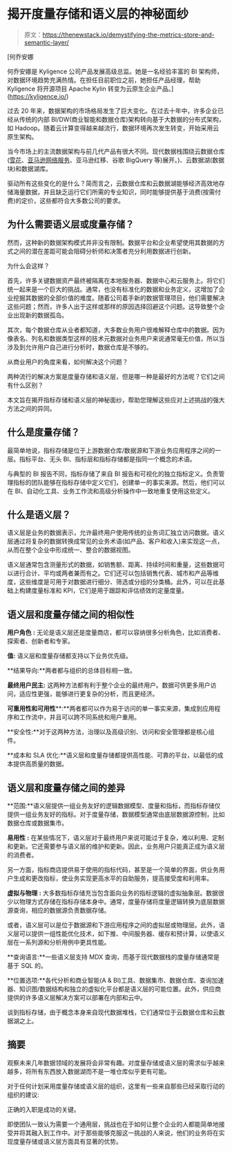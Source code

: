 # 揭开度量存储和语义层的神秘面纱

> 原文：<https://thenewstack.io/demystifying-the-metrics-store-and-semantic-layer/>

[](https://kyligence.io/)

 [何乔安娜

何乔安娜是 Kyligence 公司产品发展高级总监。她是一名经验丰富的 BI 架构师，对数据环境趋势充满热情。在担任目前职位之前，她担任产品经理，帮助 Kyligence 将开源项目 Apache Kylin 转变为云原生企业产品。](https://kyligence.io/) [](https://kyligence.io/)

过去 20 年来，数据架构的市场格局发生了巨大变化。在过去十年中，许多企业已经从传统的内部 BI/DW(商业智能和数据仓库)架构转向基于大数据的分布式架构，如 Hadoop。随着云计算变得越来越流行，数据环境再次发生转变，开始采用云原生架构。

当今市场上的主流数据架构与前几代产品有很大不同。现代数据栈围绕云数据仓库([雪花](https://www.snowflake.com/?utm_content=inline-mention)、[亚马逊网络服务](https://aws.amazon.com/?utm_content=inline-mention)、亚马逊红移、谷歌 BigQuery 等)展开。)、云数据湖(数据块)和数据湖库。

驱动所有这些变化的是什么？简而言之，云数据仓库和云数据湖能够经济高效地存储海量数据，并且缺乏运行它们所需的专业知识，同时能够提供基于消费(按需付费)的定价，这些都符合大多数公司的要求。

## 为什么需要语义层或度量存储？

然而，这种新的数据架构模式并非没有限制。数据平台和企业希望使用其数据的方式之间的潜在差距可能会阻碍分析师和决策者充分利用数据进行创新。

为什么会这样？

首先，许多关键数据资产最终被隔离在本地服务器、数据中心和云服务上。将它们统一起来是一个巨大的挑战。通常，也没有标准化的数据和业务定义，这增加了企业挖掘其数据的全部价值的难度。随着公司着手新的数据管理项目，他们需要解决这些问题；然而，许多人出于这样或那样的原因选择回避这个问题。这导致整个企业出现新的数据孤岛。

其次，每个数据仓库从业者都知道，大多数业务用户很难解释仓库中的数据。因为像表名、列名和数据类型这样的技术元数据对业务用户来说通常毫无价值，所以当涉及到允许用户自己进行分析时，数据仓库是不够的。

从商业用户的角度来看，如何解决这个问题？

两种流行的解决方案是度量存储和语义层，但是哪一种是最好的方法呢？它们之间有什么区别？

本文旨在揭开指标存储和语义层的神秘面纱，帮助您理解这些应对上述挑战的强大方法之间的异同。

## 什么是度量存储？

最简单地说，指标存储是位于上游数据仓库/数据源和下游业务应用程序之间的一层。指标平台、无头 BI、指标层和指标存储都是指同一个概念的术语。

与典型的 BI 报告不同，指标存储了来自 BI 报告和可视化的独立指标定义。负责管理指标的团队能够在指标存储中定义它们，创建单一的事实来源。然后，他们可以在 BI、自动化工具、业务工作流和高级分析操作中一致地重复使用这些定义。

## 什么是语义层？

语义层是业务的数据表示，允许最终用户使用传统的业务词汇独立访问数据。语义层通过将复杂的数据转换成常见的业务术语(如产品、客户和收入)来实现这一点，从而在整个企业中形成统一、整合的数据视图。

语义层通常包含测量形式的数据，如销售额、距离、持续时间和重量，这些数据可以进行合计、平均或两者兼而有之。它们还可以包括销售代表、城市和产品等维度，这些维度是可用于对数据进行细分、筛选或分组的分类桶。此外，可以在此基础上构建度量标准和 KPI，它们是用于跟踪和评估绩效的定量度量。

## 语义层和度量存储之间的相似性

**用户角色** **:** 无论是语义层还是度量商店，都可以容纳很多分析角色，比如消费者、探索者、创新者和专家。

**值:** 语义层和度量存储都支持以下业务优先级。

**结果导向:**两者都与组织的总体目标相一致。

**最终用户民主:** 这两种方法都有利于整个企业的最终用户。数据可供更多用户访问，适应性更强，能够进行更复杂的分析，而且更经济。

**可重用性和可用性****:**两者都可以作为易于访问的单一事实来源，集成到应用程序和工作流中，并且可以跨不同系统和用户重用。

**安全性:**对于这两种方法，治理以及高级识别、访问和安全管理都是核心组件。

**成本和 SLA 优化:**语义层和度量存储都提供高性能、可靠的平台，以最低的成本提供高质量的数据。

## 语义层和度量存储之间的差异

**范围:**语义层提供一组业务友好的逻辑数据模型、度量和指标，而指标存储仅提供一组业务友好的指标。对于度量存储，数据模型通常由底层数据源控制，比如数据仓库或数据集市。

**易用性** **:** 在某些情况下，语义层对于最终用户来说可能过于复杂，难以利用、定制和更新。它还需要参与语义层的维护和更新。因此，业务用户只能真正成为语义层的消费者。

另一方面，指标商店提供易于使用的指标代码，甚至是一个简单的界面，供业务用户生成和更改指标，使业务实现更高水平的自助服务，提高接受度和利用率。

**虚拟与物理** **:** 大多数指标存储充当包含面向业务的指标逻辑的虚拟抽象层。数据很少以物理方式存储在指标存储本身中。通常，度量存储将度量逻辑转换为底层数据源查询，相应的数据源负责数据存储。

或者，语义层可以是位于数据源和下游应用程序之间的虚拟层或物理层。此外，语义层可以提供一组性能优化技术，如下推、中间服务器、缓存和预计算，以使语义层在一系列源和分析用例中更具性能。

**查询语言:**一些语义层支持 MDX 查询，而基于现代数据栈的度量存储通常是基于 SQL 的。

**位置选项:**各代分析和商业智能(A & BI)工具、数据集市、数据仓库、查询加速器、知识图/数据结构和独立的虚拟化平台都是语义层的可能位置。此外，供应商提供的许多语义层解决方案可以部署在内部和云中。

谈到指标存储，由于概念本身来自现代数据堆栈，它们通常位于云数据仓库和云数据湖之上。

## 摘要

观察未来几年数据领域的发展将会非常有趣。对度量存储或语义层的需求似乎越来越多，将所有东西放入数据湖而不是一堆仓库似乎更有可能。

对于任何计划采用度量存储或语义层的组织，这里有一些来自那些已经采取行动的组织的建议:

正确的入职是成功的关键。

即使团队一致认为需要一个通用层，挑战也在于如何让整个企业的人都能简单地接受并将其融入到工作中。对于那些能够克服这一挑战的人来说，他们的业务将在实现度量存储或语义层方面具有显著的优势。

<svg xmlns:xlink="http://www.w3.org/1999/xlink" viewBox="0 0 68 31" version="1.1"><title>Group</title> <desc>Created with Sketch.</desc></svg>